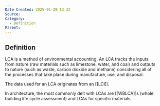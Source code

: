 ```yaml
---
Date Created: 2025-01-28 13:32
Source: 
Category:
  - Definition
Parent:
---
```

## Definition
LCA is a method of environmental accounting. An LCA tracks the inputs from nature (raw materials such as limestone, water, and coal) and outputs to nature (such as waste, carbon dioxide and methane) considering all of the processes that take place during manufacture, use, and disposal. 

The data used for an LCA originates from an [[LCI]].

In architecture, the most commonly delt with LCAs are [[WBLCA]]s (whole building life cycle assessment) and LCAs for specific materials.